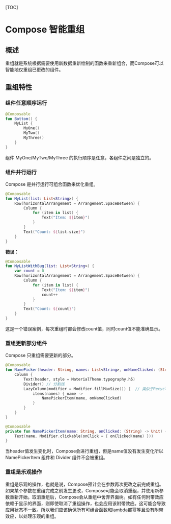 [TOC]

# Compose 智能重组

## 概述

重组就是系统根据需要使用新数据重新绘制的函数来重新组合，而Compose可以智能地仅重组已更改的组件。



## 重组特性

### 组件任意顺序运行

```kotlin
@Composable
fun Bottom() {
    MyList {
        MyOne()
        MyTwo()
        MyThree()
    }
}
```

组件 MyOne/MyTwo/MyThree 的执行顺序是任意，各组件之间是独立的。

### 组件并行运行

Compose 是并行运行可组合函数来优化重组。

```kotlin
@Composable
fun MyList(list: List<String>) {
    Row(horizontalArrangement = Arrangement.SpaceBetween) {
        Column {
            for (item in list) {
                Text("Item: ${item}")
            }
        }
        Text("Count: ${list.size}")
    }
}
```

**错误：**

```kotlin
@Composable
fun MyListWithBug(list: List<String>) {
    var count = 0
    Row(horizontalArrangement = Arrangement.SpaceBetween) {
        Column {
            for (item in list) {
                Text("Item: ${item}")
                count++
            }
        }
        Text("Count: ${count}")
    }
}
```

这是一个错误案例，每次重组时都会修改count值，同时count值不能准确显示。

### 重组更新部分组件

Compose 只重组需要更新的部分。

```kotlin
@Composable
fun NamePicker(header: String, names: List<String>, onNameClicked: (String) -> Unit) {
    Column {
        Text(header, style = MaterialTheme.typography.h5)
        Divider() // 分割线
        LazyColumn(modifier = Modifier.fillMaxSize()) {  // 类似于RecyclerView，后续章节会讲
            items(names) { name ->
                NamePickerItem(name, onNameClicked)
            }
        }
    }
}

@Composable
private fun NamePickerItem(name: String, onClicked: (String) -> Unit) {
    Text(name, Modifier.clickable(onClick = { onClicked(name) }))
}
```

当header值发生变化时，Compose会进行重组，但是name值没有发生变化所以 NamePickerItem 组件和 Divider 组件不会被重组。

### 重组是乐观操作

重组是乐观的操作，也就是说，Compose预计会在参数再次更改之前完成重组。如果某个参数在重组完成之前发生更改，Compose可能会取消重组，并使用新参数重新开始。取消重组后，Compose会从重组中舍弃界面树。如有任何附带效应依赖于显示的界面，则即使取消了重组操作，也会应用该附带效应。这可能会导致应用状态不一致。所以我们应该确保所有可组合函数和lambda都幂等且没有附带效应，以处理乐观的重组。